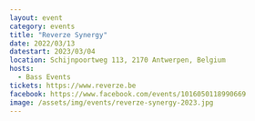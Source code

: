 ```yaml
---
layout: event
category: events
title: "Reverze Synergy"
date: 2022/03/13
datestart: 2023/03/04
location: Schijnpoortweg 113, 2170 Antwerpen, Belgium
hosts:
  - Bass Events
tickets: https://www.reverze.be
facebook: https://www.facebook.com/events/1016050118990669
image: /assets/img/events/reverze-synergy-2023.jpg
---
```

